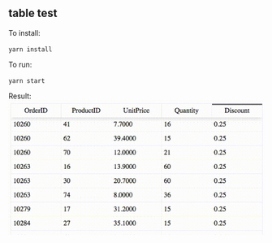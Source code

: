 ## table test

To install:

`yarn install`

To run:

`yarn start`

Result:
![test-table](https://github.com/DenniLa2/table-test/blob/master/gif/test-table.gif)